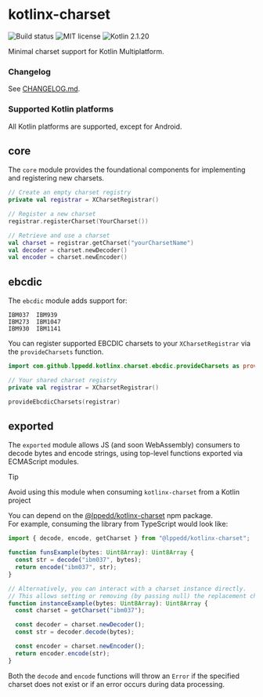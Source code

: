 # kotlinx-charset

![Build status](https://github.com/lppedd/kotlinx-charset/workflows/Build/badge.svg)
![MIT license](https://img.shields.io/github/license/lppedd/kotlinx-charset)
![Kotlin 2.1.20](https://img.shields.io/badge/kotlin-2.1.20-blue.svg?logo=kotlin)

Minimal charset support for Kotlin Multiplatform.

### Changelog

See [CHANGELOG.md](./CHANGELOG.md).

### Supported Kotlin platforms

All Kotlin platforms are supported, except for Android.

## core

The `core` module provides the foundational components for implementing
and registering new charsets.

```kotlin
// Create an empty charset registry
private val registrar = XCharsetRegistrar()

// Register a new charset
registrar.registerCharset(YourCharset())

// Retrieve and use a charset
val charset = registrar.getCharset("yourCharsetName")
val decoder = charset.newDecoder()
val encoder = charset.newEncoder()
```

## ebcdic

The `ebcdic` module adds support for:

```text
IBM037  IBM939
IBM273  IBM1047
IBM930  IBM1141
```

You can register supported EBCDIC charsets to your `XCharsetRegistrar`
via the `provideCharsets` function.

```kotlin
import com.github.lppedd.kotlinx.charset.ebcdic.provideCharsets as provideEbcdicCharsets

// Your shared charset registry
private val registrar = XCharsetRegistrar()

provideEbcdicCharsets(registrar)
```

## exported

The `exported` module allows JS (and soon WebAssembly) consumers to decode bytes
and encode strings, using top-level functions exported via ECMAScript modules.

> [!TIP]
> Avoid using this module when consuming `kotlinx-charset` from a Kotlin project

You can depend on the [@lppedd/kotlinx-charset][1] npm package.  
For example, consuming the library from TypeScript would look like:

```ts
import { decode, encode, getCharset } from "@lppedd/kotlinx-charset";

function funsExample(bytes: Uint8Array): Uint8Array {
  const str = decode("ibm037", bytes);
  return encode("ibm037", str);
}

// Alternatively, you can interact with a charset instance directly.
// This allows setting or removing (by passing null) the replacement character.
function instanceExample(bytes: Uint8Array): Uint8Array {
  const charset = getCharset("ibm037");

  const decoder = charset.newDecoder();
  const str = decoder.decode(bytes);

  const encoder = charset.newEncoder();
  return encoder.encode(str);
}
```

Both the `decode` and `encode` functions will throw an `Error`
if the specified charset does not exist or if an error occurs
during data processing.

[1]: https://www.npmjs.com/package/@lppedd/kotlinx-charset
